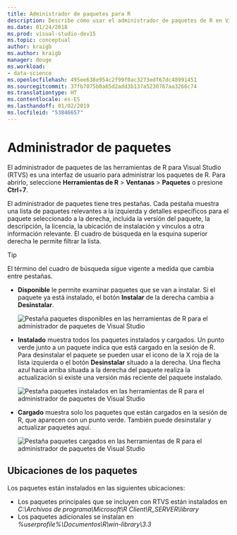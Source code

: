 ```yaml
---
title: Administrador de paquetes para R
description: Describe cómo usar el administrador de paquetes de R en Visual Studio para instalar y administrar paquetes de R.
ms.date: 01/24/2018
ms.prod: visual-studio-dev15
ms.topic: conceptual
author: kraigb
ms.author: kraigb
manager: douge
ms.workload:
- data-science
ms.openlocfilehash: 495ee638e954c2f99f0ac3273edf67dc48991451
ms.sourcegitcommit: 37fb7075b0a65d2add3b137a5230767aa3266c74
ms.translationtype: HT
ms.contentlocale: es-ES
ms.lasthandoff: 01/02/2019
ms.locfileid: "53846657"
---
```

# <a name="package-manager"></a>Administrador de paquetes

El administrador de paquetes de las herramientas de R para Visual Studio (RTVS) es una interfaz de usuario para administrar los paquetes de R. Para abrirlo, seleccione **Herramientas de R** > **Ventanas** > **Paquetes** o presione **Ctrl**+**7**.

El administrador de paquetes tiene tres pestañas. Cada pestaña muestra una lista de paquetes relevantes a la izquierda y detalles específicos para el paquete seleccionado a la derecha, incluida la versión del paquete, la descripción, la licencia, la ubicación de instalación y vínculos a otra información relevante. El cuadro de búsqueda en la esquina superior derecha le permite filtrar la lista.

> [!Tip]
> El término del cuadro de búsqueda sigue vigente a medida que cambia entre pestañas.

- **Disponible** le permite examinar paquetes que se van a instalar. Si el paquete ya está instalado, el botón **Instalar** de la derecha cambia a **Desinstalar**.

    ![Pestaña paquetes disponibles en las herramientas de R para el administrador de paquetes de Visual Studio](media/package-manager-available.png)

- **Instalado** muestra todos los paquetes instalados y cargados. Un punto verde junto a un paquete indica que está cargado en la sesión de R. Para desinstalar el paquete se pueden usar el icono de la X roja de la lista izquierda o el botón **Desinstalar** situado a la derecha. Una flecha azul hacia arriba situada a la derecha del paquete realiza la actualización si existe una versión más reciente del paquete instalado.

    ![Pestaña paquetes instalados en las herramientas de R para el administrador de paquetes de Visual Studio](media/package-manager-installed.png)

- **Cargado** muestra solo los paquetes que están cargados en la sesión de R, que aparecen con un punto verde. También puede desinstalar y actualizar paquetes aquí.

    ![Pestaña paquetes cargados en las herramientas de R para el administrador de paquetes de Visual Studio](media/package-manager-loaded.png)

## <a name="package-locations"></a>Ubicaciones de los paquetes

Los paquetes están instalados en las siguientes ubicaciones:

- Los paquetes principales que se incluyen con RTVS están instalados en *C:\Archivos de programa\Microsoft\R Client\R_SERVER\library*
- Los paquetes adicionales se instalan en *%userprofile%\Documentos\R\win-library\3.3*
